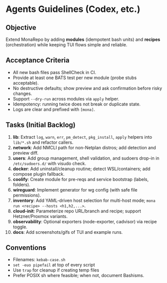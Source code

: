 # Agents Guidelines (Codex, etc.)

## Objective
Extend MonaRepo by adding **modules** (idempotent bash units) and **recipes** (orchestration) while keeping TUI flows simple and reliable.

## Acceptance Criteria
- All new bash files pass ShellCheck in CI.
- Provide at least one BATS test per new module (probe stubs acceptable).
- No destructive defaults; show preview and ask confirmation before risky changes.
- Support `--dry-run` across modules via `apply` helper.
- Idempotency: running twice does not break or duplicate state.
- Logs are clear and prefixed with `[mona]`.

## Tasks (Initial Backlog)
1. **lib**: Extract `log`, `warn`, `err`, `pm_detect`, `pkg_install`, `apply` helpers into `lib/*.sh` and refactor callers.
2. **network**: Add NMCLI path for non-Netplan distros; add detection and preview diff.
3. **users**: Add group management, shell validation, and sudoers drop-in in `/etc/sudoers.d/` with visudo check.
4. **docker**: Add uninstall/cleanup routine; detect WSL/containers; add compose plugin fallback.
5. **coolify**: Create module for pre-reqs and service bootstrap (labels, folders).
6. **wireguard**: Implement generator for wg config (with safe file permissions).
7. **inventory**: Add YAML-driven host selection for multi-host mode; `mona run <recipe> --hosts <h1,h2,...>`.
8. **cloud-init**: Parameterize repo URL/branch and recipe; support Hetzner/Proxmox variants.
9. **observability**: Optional exporters (node-exporter, cadvisor) via recipe toggle.
10. **docs**: Add screenshots/gifs of TUI and example runs.

## Conventions
- Filenames: `kebab-case.sh`
- `set -euo pipefail` at top of every script
- Use `trap` for cleanup if creating temp files
- Prefer POSIX sh where feasible; when not, document Bashisms.
